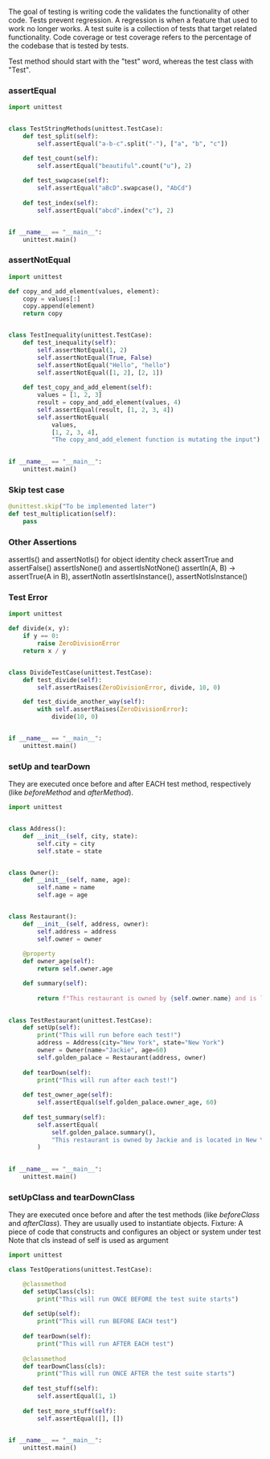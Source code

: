 The goal of testing is writing code the validates the functionality of other code.
Tests prevent regression. A regression is when a feature that used to work no longer works.
A test suite is a collection of tests that target related functionality.
Code coverage or test coverage refers to the percentage of the codebase that is tested by tests.

Test method should start with the "test" word, whereas the test class with "Test".

### assertEqual
```python
import unittest


class TestStringMethods(unittest.TestCase):
	def test_split(self):
		self.assertEqual("a-b-c".split("-"), ["a", "b", "c"])

	def test_count(self):
		self.assertEqual("beautiful".count("u"), 2)
	
	def test_swapcase(self):
		self.assertEqual("aBcD".swapcase(), "AbCd")
	
	def test_index(self):
		self.assertEqual("abcd".index("c"), 2)


if __name__ == "__main__":
	unittest.main()
```
### assertNotEqual
```python
import unittest

def copy_and_add_element(values, element):
	copy = values[:]
	copy.append(element)
	return copy


class TestInequality(unittest.TestCase):
	def test_inequality(self):
		self.assertNotEqual(1, 2)
		self.assertNotEqual(True, False)
		self.assertNotEqual("Hello", "hello")
		self.assertNotEqual([1, 2], [2, 1])
	
	def test_copy_and_add_element(self):
		values = [1, 2, 3]
		result = copy_and_add_element(values, 4)
		self.assertEqual(result, [1, 2, 3, 4])
		self.assertNotEqual(
			values,
			[1, 2, 3, 4],
			"The copy_and_add_element function is mutating the input")

  
if __name__ == "__main__":
	unittest.main()
```
### Skip test case
```python
@unittest.skip("To be implemented later")
def test_multiplication(self):
	pass
```

### Other Assertions
assertIs() and assertNotIs() for object identity check
assertTrue and assertFalse()
assertIsNone() and assertIsNotNone()
assertIn(A, B) -> assertTrue(A in B), assertNotIn
assertIsInstance(), assertNotIsInstance()

### Test Error
```python
import unittest

def divide(x, y):
	if y == 0:
		raise ZeroDivisionError
	return x / y


class DivideTestCase(unittest.TestCase):
	def test_divide(self):
		self.assertRaises(ZeroDivisionError, divide, 10, 0)

	def test_divide_another_way(self):
		with self.assertRaises(ZeroDivisionError):
			divide(10, 0)


if __name__ == "__main__":
	unittest.main()
```

### setUp and tearDown
They are executed once before and after EACH test method, respectively (like *beforeMethod* and *afterMethod*).
```python
import unittest


class Address():
	def __init__(self, city, state):
		self.city = city
		self.state = state


class Owner():
	def __init__(self, name, age):
		self.name = name
		self.age = age


class Restaurant():
	def __init__(self, address, owner):
		self.address = address
		self.owner = owner
	
	@property
	def owner_age(self):
		return self.owner.age

	def summary(self):
	
		return f"This restaurant is owned by {self.owner.name} and is located in {self.address.city}."

  
class TestRestaurant(unittest.TestCase):
	def setUp(self):
		print("This will run before each test!")
		address = Address(city="New York", state="New York")
		owner = Owner(name="Jackie", age=60)
		self.golden_palace = Restaurant(address, owner)
	
	def tearDown(self):
		print("This will run after each test!")
	
	def test_owner_age(self):
		self.assertEqual(self.golden_palace.owner_age, 60)
	
	def test_summary(self):
		self.assertEqual(
			self.golden_palace.summary(),
			"This restaurant is owned by Jackie and is located in New York."
		)

  
if __name__ == "__main__":
	unittest.main()
```
### setUpClass and tearDownClass
They are executed once before and after the test methods (like *beforeClass* and *afterClass*). They are usually used to instantiate objects.
Fixture: A piece of code that constructs and configures an object or system under test
Note that cls instead of self is used as argument
```python
import unittest

class TestOperations(unittest.TestCase):

	@classmethod
	def setUpClass(cls):
		print("This will run ONCE BEFORE the test suite starts")
	
	def setUp(self):
		print("This will run BEFORE EACH test")
	
	def tearDown(self):
		print("This will run AFTER EACH test")
	
	@classmethod
	def tearDownClass(cls):
		print("This will run ONCE AFTER the test suite starts")
	
	def test_stuff(self):
		self.assertEqual(1, 1)
	
	def test_more_stuff(self):
		self.assertEqual([], [])

  
if __name__ == "__main__":
	unittest.main()
```